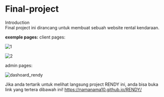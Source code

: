 # Final-project

Introduction
<br>
Final project ini dirancang untuk membuat sebuah website rental kendaraan. 

**exemple pages:**
client pages:

![1](https://user-images.githubusercontent.com/117552889/219286694-5611e9b9-8f7c-43c3-80d3-b5148ac7e047.png)

![2](https://user-images.githubusercontent.com/117552889/219286758-4439e338-a2c8-402e-bea5-b4bd7d99d075.png)

admin pages:

![dashoard_rendy](https://user-images.githubusercontent.com/117552889/219297480-6662eef5-b93d-4ca6-bdba-e91e1eb4ecbb.JPG)





Jika anda tertarik untuk melihat langsung project RENDY ini, anda bisa buka link yang tertera dibawah ini!
https://namanama10.github.io/RENDY/
